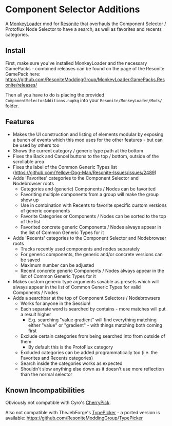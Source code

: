 Component Selector Additions
============================

A [MonkeyLoader](https://github.com/MonkeyModdingTroop/MonkeyLoader) mod for [Resonite](https://resonite.com/) that overhauls the Component Selector / Protoflux Node Selector to have a search, as well as favorites and recents categories.


## Install

First, make sure you've installed MonkeyLoader and the necessary GamePacks - combined releases can be found on the page of the Resonite GamePack here: https://github.com/ResoniteModdingGroup/MonkeyLoader.GamePacks.Resonite/releases/

Then all you have to do is placing the provided `ComponentSelectorAdditions.nupkg` into your `Resonite/MonkeyLoader/Mods/` folder.  


## Features

* Makes the UI construction and listing of elements modular by exposing a bunch of events which this mod uses for the other features - but can be used by others too
* Shows the current category / generic type path at the bottom
* Fixes the Back and Cancel buttons to the top / bottom, outside of the scrollable area
* Fixes the label of the Common Generic Types list (https://github.com/Yellow-Dog-Man/Resonite-Issues/issues/2489)
* Adds 'Favorites' categories to the Component Selector and Nodebrowser roots
  * Categories and (generic) Components / Nodes can be favorited
  * Favoriting multiple components from a group will make the group show up
  * Use in combination with Recents to favorite specific custom versions of generic components
  * Favorite Categories or Components / Nodes can be sorted to the top of the list
  * Favorited concrete generic Components / Nodes always appear in the list of Common Generic Types for it
* Adds 'Recents' categories to the Component Selector and Nodebrowser roots
  * Tracks recently used components and nodes separately
  * For generic components, the generic and/or concrete versions can be saved
  * Maximum number can be adjusted
  * Recent concrete generic Components / Nodes always appear in the list of Common Generic Types for it
* Makes custom generic type arguments savable as presets which will always appear in the list of Common Generic Types for valid Components / Nodes
* Adds a searchbar at the top of Component Selectors / Nodebrowsers
  * Works for anyone in the Session!
  * Each separate word is searched by contains - more matches will put a result higher
    * E.g. searching "value gradient" will find everything matching either "value" or "gradient" - with things matching both coming first
  * Exclude certain categories from being searched into from outside of them
    * By default this is the ProtoFlux category
  * Excluded categories can be added programmatically too (i.e. the Favorites and Recents categories)
  * Search inside the categories works as expected
  * Shouldn't slow anything else down as it doesn't use more reflection than the normal selector


## Known Incompatibilities

Obviously not compatible with Cyro's [CherryPick](https://github.com/BlueCyro/CherryPick).

Also not compatible with TheJebForge's [TypePicker](https://github.com/TheJebForge/TypePicker) - a ported version is available: https://github.com/ResoniteModdingGroup/TypePicker
